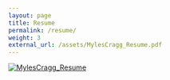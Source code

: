```yaml
---
layout: page
title: Resume
permalink: /resume/
weight: 3
external_url: /assets/MylesCragg_Resume.pdf
---
```


[![MylesCragg_Resume](/assets/MylesCragg_Resume.png)](/assets/MylesCragg_Resume.pdf)

<!-- <object data="../MylesCragg_Resume.pdf" type="application/pdf" style="object-fit: cover; width: 100%; height: 700px;">
    <embed src="../MylesCragg_Resume.pdf">
        <p><a href="../MylesCragg_Resume.pdf"><img src="../MylesCragg_Resume.png" alt="MylesCragg_Resume"></a></p>
    </embed>
</object> -->
